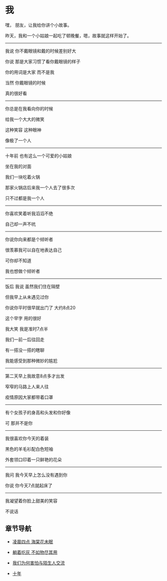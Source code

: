 # 我

嘿， 朋友，让我给你讲个小故事。

昨天，我和一个小姑娘一起吃了顿晚餐，嗯，故事就这样开始了。

---

我说 你不戴眼镜和戴的时候差别好大

你说 那是大家习惯了看你戴眼镜的样子

你的用词是大家 而不是我

当然 你戴眼镜的时候

真的很好看

---

你总是在我看向你的时候

给我一个大大的微笑

这种笑容 这种眼神

像极了一个人

---

十年前 也有这么一个可爱的小姑娘

坐在我的对面

我们一块吃着火锅

那家火锅店后来我一个人去了很多次

只不过都是我一个人

---

你喜欢笑着听我滔滔不绝

自己却一声不吭

---

你说你向来都是个倾听者

很羡慕我可以自在地表达自己

可你却不知道

我也想做个倾听者

---

饭后 我说 虽然我们住在隔壁

但我早上从未遇见过你

你说你平时很早就出门了 大约8点20

这个早字 用的很好

我大笑 我是准时7点半

我们一前一后往回走

有一搭没一搭的瞎聊

我能感受到那种微妙的尴尬

---

第二天早上我故意8点多才出发

窄窄的马路上人来人往

疫情原因大家都带着口罩

---

有个女孩子的身高和头发和你好像

可 那并不是你


---

我很喜欢你今天的着装

黑色的羊毛衫配白色短袖

外套领口印着一只鲜艳的花朵

---

我问 我今天早上怎么没有遇到你

你说 你今天7点就起床了

---

我凝望着你脸上甜美的笑容

不说话


## 章节导航

- [凌晨四点 海棠花未眠](./blog/1.goood-morning.md)

- [躺着吃灰 不如物尽其用](./blog/2.let-it-go.md)

- [我们为何害怕与陌生人交流](./blog/3.why-we-are-afraid-to-communicate-with-strangers.md)

- [十年](./blog/4.10-years-later.md)